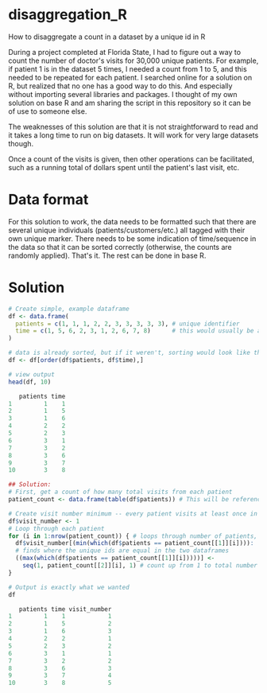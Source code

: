 # disaggregation_R
How to disaggregate a count in a dataset by a unique id in R

During a project completed at Florida State, I had to figure out a way to count the number of doctor's visits for 30,000 unique patients. For example, if patient 1 is in the dataset 5 times, I needed a count from 1 to 5, and this needed to be repeated for each patient. I searched online for a solution on R, but realized that no one has a good way to do this. And especially without importing several libraries and packages. I thought of my own solution on base R and am sharing the script in this repository so it can be of use to someone else.

The weaknesses of this solution are that it is not straightforward to read and it takes a long time to run on big datasets. It will work for very large datasets though.

Once a count of the visits is given, then other operations can be facilitated, such as a running total of dollars spent until the patient's last visit, etc.

# Data format
For this solution to work, the data needs to be formatted such that there are several unique individuals (patients/customers/etc.) all tagged with their own unique marker. There needs to be some indication of time/sequence in the data so that it can be sorted correctly (otherwise, the counts are randomly applied). That's it. The rest can be done in base R.

# Solution

```R
# Create simple, example dataframe
df <- data.frame(
  patients = c(1, 1, 1, 2, 2, 3, 3, 3, 3, 3), # unique identifier
  time = c(1, 5, 6, 2, 3, 1, 2, 6, 7, 8)      # this would usually be a date
)

# data is already sorted, but if it weren't, sorting would look like this
df <- df[order(df$patients, df$time),]

# view output
head(df, 10)

   patients time
1         1    1
2         1    5
3         1    6
4         2    2
5         2    3
6         3    1
7         3    2
8         3    6
9         3    7
10        3    8

## Solution:
# First, get a count of how many total visits from each patient
patient_count <- data.frame(table(df$patients)) # This will be referenced in the following loop

# Create visit number minimum -- every patient visits at least once in this example
df$visit_number <- 1
# Loop through each patient
for (i in 1:nrow(patient_count)) { # loops through number of patients, not rows in df
  df$visit_number[(min(which(df$patients == patient_count[[1]][i]))):
  # finds where the unique ids are equal in the two dataframes
  ((max(which(df$patients == patient_count[[1]][i]))))] <-
    seq(1, patient_count[[2]][i], 1) # count up from 1 to total number of visits
}

# Output is exactly what we wanted
df

   patients time visit_number
1         1    1            1
2         1    5            2
3         1    6            3
4         2    2            1
5         2    3            2
6         3    1            1
7         3    2            2
8         3    6            3
9         3    7            4
10        3    8            5
```
